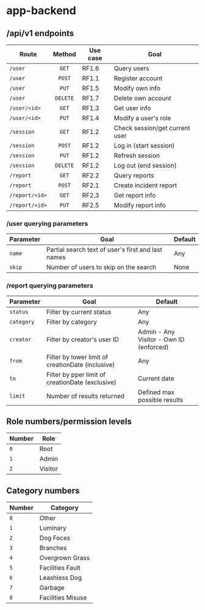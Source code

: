 # app-backend

## /api/v1 endpoints

| Route          |  Method  | Use case | Goal                           |
| -------------- | :------: | -------- | ------------------------------ |
| `/user`        |  `GET`   | RF1.6    | Query users                    |
| `/user`        |  `POST`  | RF1.1    | Register account               |
| `/user`        |  `PUT`   | RF1.5    | Modify own info                |
| `/user`        | `DELETE` | RF1.7    | Delete own account             |
| `/user/<id>`   |  `GET`   | RF1.3    | Get user info                  |
| `/user/<id>`   |  `PUT`   | RF1.4    | Modify a user's role           |
| `/session`     |  `GET`   | RF1.2    | Check session/get current user |
| `/session`     |  `POST`  | RF1.2    | Log in (start session)         |
| `/session`     |  `PUT`   | RF1.2    | Refresh session                |
| `/session`     | `DELETE` | RF1.2    | Log out (end session)          |
| `/report`      |  `GET`   | RF2.2    | Query reports                  |
| `/report`      |  `POST`  | RF2.1    | Create incident report         |
| `/report/<id>` |  `GET`   | RF2.3    | Get report info                |
| `/report/<id>` |  `PUT`   | RF2.5    | Modify report info             |

<!-- | `/report/stats` |  `GET`   | RF2.4    | Get report stats        | -->

### /user querying parameters

| Parameter | Goal                                               | Default |
| --------- | -------------------------------------------------- | ------- |
| `name`    | Partial search text of user's first and last names | Any     |
| `skip`    | Number of users to skip on the search              | None    |

### /report querying parameters

| Parameter  | Goal                                              | Default                                      |
| ---------- | ------------------------------------------------- | -------------------------------------------- |
| `status`   | Filter by current status                          | Any                                          |
| `category` | Filter by category                                | Any                                          |
| `creator`  | Filter by creator's user ID                       | Admin - Any<br />Visitor - Own ID (enforced) |
| `from`     | Filter by lower limit of creationDate (inclusive) | Any                                          |
| `to`       | Filter by pper limit of creationDate (exclusive)  | Current date                                 |
| `limit`    | Number of results returned                        | Defined max possible results                 |

## Role numbers/permission levels

| Number | Role    |
| ------ | ------- |
| `0`    | Root    |
| `1`    | Admin   |
| `2`    | Visitor |

## Category numbers

| Number | Category          |
| ------ | ----------------- |
| `0`    | Other             |
| `1`    | Luminary          |
| `2`    | Dog Feces         |
| `3`    | Branches          |
| `4`    | Overgrown Grass   |
| `5`    | Facilities Fault  |
| `6`    | Leashless Dog     |
| `7`    | Garbage           |
| `8`    | Facilities Misuse |

